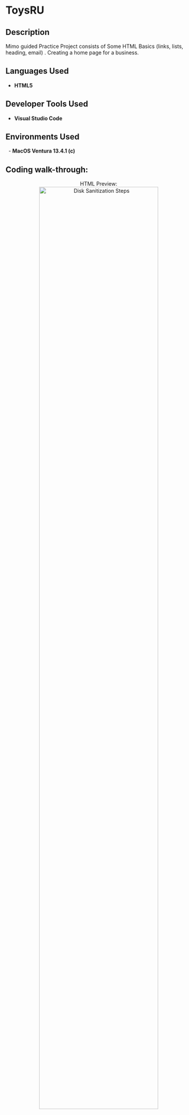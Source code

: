 <h1>ToysRU</h1>

 <!-- ### [YouTube Demonstration](https://youtu.be/7eJexJVCqJo)-->

<h2>Description</h2>
Mimo guided Practice Project consists of Some HTML Basics (links, lists, heading, email) . Creating a home page for a business.

<br />


<h2>Languages Used</h2>

- <b>HTML5</b>

<h2>Developer Tools Used</h2>

- <b>Visual Studio Code</b>

<h2>Environments Used </h2>
 
- <b>MacOS Ventura 13.4.1 (c)</b>

<h2>Coding walk-through:</h2>

<p align="center">
HTML Preview: <br/>
<img src="https://i.imgur.com/8SLArbo.png" height="80%" width="80%" alt="Disk Sanitization Steps"/>
<br />
<br />
</p>

<!--
 ```diff
- text in red
+ text in green
! text in orange
# text in gray
@@ text in purple (and bold)@@
```
--!>
 
